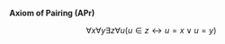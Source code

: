 **Axiom of Pairing (APr)**

$$\forall x\forall y\exists z\forall u(u \in z \longleftrightarrow u = x \vee u = y)$$